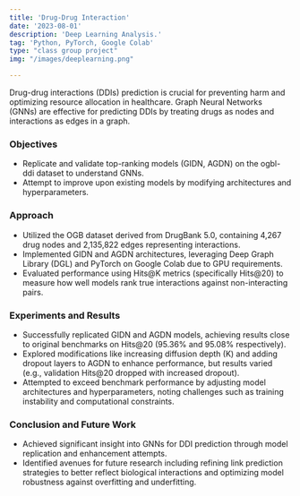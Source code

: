 ```yaml
---
title: 'Drug-Drug Interaction' 
date: '2023-08-01'
description: 'Deep Learning Analysis.'
tag: 'Python, PyTorch, Google Colab'
type: "class group project"
img: "/images/deeplearning.png"

---
```


Drug-drug interactions (DDIs) prediction is crucial for preventing harm and optimizing resource allocation in healthcare.  Graph Neural Networks (GNNs) are effective for predicting DDIs by treating drugs as nodes and interactions as edges in a graph.

### Objectives
  - Replicate and validate top-ranking models (GIDN, AGDN) on the ogbl-ddi dataset to understand GNNs.
  - Attempt to improve upon existing models by modifying architectures and hyperparameters.

### Approach
  - Utilized the OGB dataset derived from DrugBank 5.0, containing 4,267 drug nodes and 2,135,822 edges representing interactions.
  - Implemented GIDN and AGDN architectures, leveraging Deep Graph Library (DGL) and PyTorch on Google Colab due to GPU requirements.
  - Evaluated performance using Hits@K metrics (specifically Hits@20) to measure how well models rank true interactions against non-interacting pairs.

### Experiments and Results
  - Successfully replicated GIDN and AGDN models, achieving results close to original benchmarks on Hits@20 (95.36% and 95.08% respectively).
  - Explored modifications like increasing diffusion depth (K) and adding dropout layers to AGDN to enhance performance, but results varied (e.g., validation Hits@20 dropped with increased dropout).
  - Attempted to exceed benchmark performance by adjusting model architectures and hyperparameters, noting challenges such as training instability and computational constraints.

### Conclusion and Future Work
  - Achieved significant insight into GNNs for DDI prediction through model replication and enhancement attempts.
  - Identified avenues for future research including refining link prediction strategies to better reflect biological interactions and optimizing model robustness against overfitting and underfitting.
